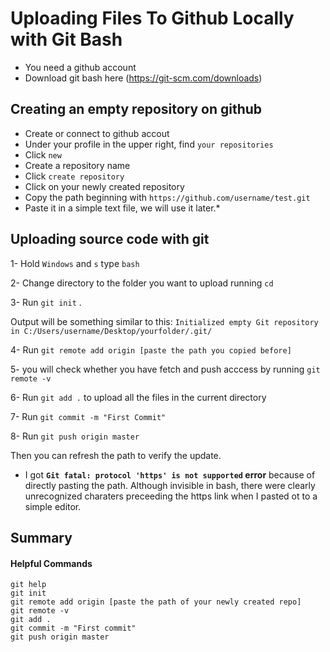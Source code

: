 # Uploading Files To Github  Locally with Git Bash

- You need a github account
- Download git bash here (https://git-scm.com/downloads)

## Creating an empty repository on github
- Create or connect to github accout
- Under your profile in the upper right, find `your repositories`
- Click `new`
- Create a repository name
- Click `create repository`
- Click on your newly created repository
- Copy the path beginning with `https://github.com/username/test.git`
- Paste it in a simple text file, we will use it later.*

## Uploading source code with git

1- Hold `Windows` and `s` type `bash`

2- Change directory to the folder you want to upload running `cd`

3- Run `git init` . 

Output will be something similar to this:
`Initialized empty Git repository in C:/Users/username/Desktop/yourfolder/.git/`

4- Run `git remote add origin [paste the path you copied before]`

5- you will check whether you have fetch and push acccess by running `git remote -v`


6- Run `git add .` to upload all the files in the current directory

7- Run `git commit -m "First Commit"`

8- Run `git push origin master`

Then you can refresh the path to verify the update.

* I got **`Git fatal: protocol 'https' is not supported` error** because of directly pasting the path. Although invisible in bash, there were clearly unrecognized charaters preceeding the https link when I pasted ot to a simple editor. 

## Summary
#### Helpful Commands

```
git help
git init
git remote add origin [paste the path of your newly created repo]
git remote -v
git add .
git commit -m "First commit"
git push origin master




